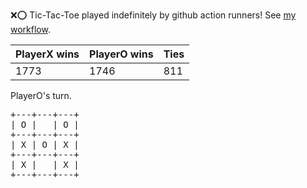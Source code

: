 :x::o: Tic-Tac-Toe played indefinitely by github action runners! See [my workflow](.github/workflows/play.yaml).

|PlayerX wins|PlayerO wins|Ties|
|-|-|-|
|1773|1746|811|

PlayerO's turn.

<pre>
+---+---+---+
| O |   | O |
+---+---+---+
| X | O | X |
+---+---+---+
| X |   | X |
+---+---+---+
</pre>